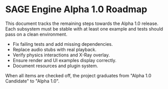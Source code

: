 # SAGE Engine Alpha 1.0 Roadmap

This document tracks the remaining steps towards the Alpha 1.0 release. Each subsystem must be stable with at least one example and tests should pass on a clean environment.

- Fix failing tests and add missing dependencies.
- Replace audio stubs with real playback.
- Verify physics interactions and X-Ray overlay.
- Ensure render and UI examples display correctly.
- Document resources and plugin system.

When all items are checked off, the project graduates from "Alpha 1.0 Candidate" to "Alpha 1.0".
